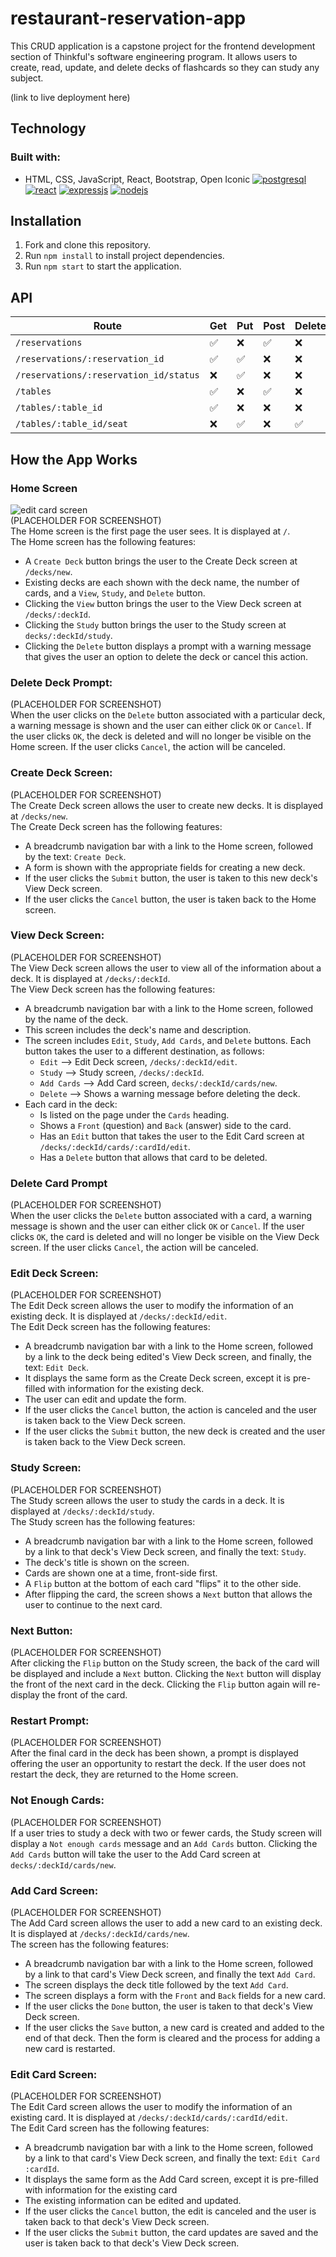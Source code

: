 # restaurant-reservation-app
This CRUD application is a capstone project for the frontend development section of Thinkful's software engineering program. It allows users to create, read, update, and delete decks of flashcards so they can study any subject.

(link to live deployment here)

## Technology
### Built with:
- HTML, CSS, JavaScript, React, Bootstrap, Open Iconic
[![postgresql](https://cdn.iconscout.com/icon/free/png-256/postgresql-11-1175122.png)](https://www.postgresql.org/) 
[![react](https://cdn.iconscout.com/icon/free/png-256/react-1-282599.png)](https://reactjs.org/)
[![expressjs](https://hackr.io/tutorials/learn-express-js/logo/logo-express-js?ver=1557508379)](https://expressjs.com/)
[![nodejs](https://cdn.iconscout.com/icon/free/png-256/node-js-1174925.png)](https://nodejs.org/en/)

## Installation
1. Fork and clone this repository.
2. Run `npm install` to install project dependencies.
3. Run `npm start` to start the application.

## API

| Route       | Get         | Put        | Post         | Delete       |      
| ----------- | ----------- | ---------- | ------------ | ------------ |
| ```/reservations```      | ✅      |❌      | ✅    |       ❌       |
| ```/reservations/:reservation_id```   | ✅        | ✅       | ❌         | ❌         |
| ```/reservations/:reservation_id/status```      | ❌      |✅      | ❌    |       ❌       |
| ```/tables```   | ✅        | ❌       | ✅         | ❌         |
| ```/tables/:table_id```   | ✅        | ❌       | ❌         | ❌         |
| ```/tables/:table_id/seat```   | ❌        | ✅       | ❌         | ✅         |

## How the App Works
### Home Screen
![edit card screen](/screenshots/new/edit-card-screen.jpg)  
(PLACEHOLDER FOR SCREENSHOT)  
The Home screen is the first page the user sees. It is displayed at `/`.  
The Home screen has the following features:
- A `Create Deck` button brings the user to the Create Deck screen at `/decks/new`.
- Existing decks are each shown with the deck name, the number of cards, and a `View`, `Study`, and `Delete` button.
- Clicking the `View` button brings the user to the View Deck screen at `/decks/:deckId`.
- Clicking the `Study` button brings the user to the Study screen at `decks/:deckId/study`.
- Clicking the `Delete` button displays a prompt with a warning message that gives the user an option to delete the deck or cancel this action.

### Delete Deck Prompt:
(PLACEHOLDER FOR SCREENSHOT)  
When the user clicks on the `Delete` button associated with a particular deck, a warning message is shown and the user can either click `OK` or `Cancel`. If the user clicks `OK`, the deck is deleted and will no longer be visible on the Home screen. If the user clicks `Cancel`, the action will be canceled.

### Create Deck Screen:
(PLACEHOLDER FOR SCREENSHOT)  
The Create Deck screen allows the user to create new decks. It is displayed at `/decks/new`.  
The Create Deck screen has the following features:
- A breadcrumb navigation bar with a link to the Home screen, followed by the text: `Create Deck`.
- A form is shown with the appropriate fields for creating a new deck.
- If the user clicks the `Submit` button, the user is taken to this new deck's View Deck screen.
- If the user clicks the `Cancel` button, the user is taken back to the Home screen.

### View Deck Screen:
(PLACEHOLDER FOR SCREENSHOT)  
The View Deck screen allows the user to view all of the information about a deck. It is displayed at `/decks/:deckId`.  
The View Deck screen has the following features:
- A breadcrumb navigation bar with a link to the Home screen, followed by the name of the deck.
- This screen includes the deck's name and description.
- The screen includes `Edit`, `Study`, `Add Cards`, and `Delete` buttons. Each button takes the user to a different destination, as follows:
  * `Edit` --> Edit Deck screen, `/decks/:deckId/edit`.
  * `Study` --> Study screen, `/decks/:deckId`.
  * `Add Cards` --> Add Card screen, `decks/:deckId/cards/new`.
  * `Delete` --> Shows a warning message before deleting the deck.
- Each card in the deck:
  * Is listed on the page under the `Cards` heading.
  * Shows a `Front` (question) and `Back` (answer) side to the card.
  * Has an `Edit` button that takes the user to the Edit Card screen at `/decks/:deckId/cards/:cardId/edit`.
  * Has a `Delete` button that allows that card to be deleted.

### Delete Card Prompt
(PLACEHOLDER FOR SCREENSHOT)  
When the user clicks the `Delete` button associated with a card, a warning message is shown and the user can either click `OK` or `Cancel`. If the user clicks `OK`, the card is deleted and will no longer be visible on the View Deck screen. If the user clicks `Cancel`, the action will be canceled.

### Edit Deck Screen:
(PLACEHOLDER FOR SCREENSHOT)  
The Edit Deck screen allows the user to modify the information of an existing deck. It is displayed at `/decks/:deckId/edit`.  
The Edit Deck screen has the following features:
- A breadcrumb navigation bar with a link to the Home screen, followed by a link to the deck being edited's View Deck screen, and finally, the text: `Edit Deck`.
- It displays the same form as the Create Deck screen, except it is pre-filled with information for the existing deck.
- The user can edit and update the form.
- If the user clicks the `Cancel` button, the action is canceled and the user is taken back to the View Deck screen.
- If the user clicks the `Submit` button, the new deck is created and the user is taken back to the View Deck screen.

### Study Screen:
(PLACEHOLDER FOR SCREENSHOT)  
The Study screen allows the user to study the cards in a deck. It is displayed at `/decks/:deckId/study`.  
The Study screen has the following features:
- A breadcrumb navigation bar with a link to the Home screen, followed by a link to that deck's View Deck screen, and finally the text: `Study`. 
- The deck's title is shown on the screen.
- Cards are shown one at a time, front-side first.
- A `Flip` button at the bottom of each card "flips" it to the other side.
- After flipping the card, the screen shows a `Next` button that allows the user to continue to the next card.

### Next Button:
(PLACEHOLDER FOR SCREENSHOT)  
After clicking the `Flip` button on the Study screen, the back of the card will be displayed and include a `Next` button. Clicking the `Next` button will display the front of the next card in the deck. Clicking the `Flip` button again will re-display the front of the card.

### Restart Prompt:
(PLACEHOLDER FOR SCREENSHOT)  
After the final card in the deck has been shown, a prompt is displayed offering the user an opportunity to restart the deck. If the user does not restart the deck, they are returned to the Home screen.

### Not Enough Cards:
(PLACEHOLDER FOR SCREENSHOT)  
If a user tries to study a deck with two or fewer cards, the Study screen will display a `Not enough cards` message and an `Add Cards` button. Clicking the `Add Cards` button will take the user to the Add Card screen at `decks/:deckId/cards/new`.  

### Add Card Screen:
(PLACEHOLDER FOR SCREENSHOT)  
The Add Card screen allows the user to add a new card to an existing deck. It is displayed at `/decks/:deckId/cards/new`.  
The  screen has the following features:
- A breadcrumb navigation bar with a link to the Home screen, followed by a link to that card's View Deck screen, and finally the text `Add Card`.
- The screen displays the deck title followed by the text `Add Card`.
- The screen displays a form with the `Front` and `Back` fields for a new card.
- If the user clicks the `Done` button, the user is taken to that deck's View Deck screen.
- If the user clicks the `Save` button, a new card is created and added to the end of that deck. Then the form is cleared and the process for adding a new card is restarted.

### Edit Card Screen:
(PLACEHOLDER FOR SCREENSHOT)  
The Edit Card screen allows the user to modify the information of an existing card. It is displayed at `/decks/:deckId/cards/:cardId/edit`.  
The Edit Card screen has the following features:
- A breadcrumb navigation bar with a link to the Home screen, followed by a link to that card's View Deck screen, and finally the text: `Edit Card :cardId`. 
- It displays the same form as the Add Card screen, except it is pre-filled with information for the existing card
- The existing information can be edited and updated.
- If the user clicks the `Cancel` button, the edit is canceled and the user is taken back to that deck's View Deck screen.
- If the user clicks the `Submit` button, the card updates are saved and the user is taken back to that deck's View Deck screen.
